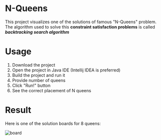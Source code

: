 # N-Queens
This project visualizes one of the solutions of famous "N-Queens" problem.
The algorithm used to solve this **constraint satisfaction problems** is called **_backtracking search algorithm_**
# Usage
1. Download the project
2. Open the project in Java IDE (Intellij IDEA is preferred)
3. Build the project and run it
4. Provide number of queens
5. Click "Run!" button
6. See the correct placement of N queens

# Result
Here is one of the solution boards for 8 queens:

![board]

[board]: http://i.imgur.com/3uZ6h81.png
